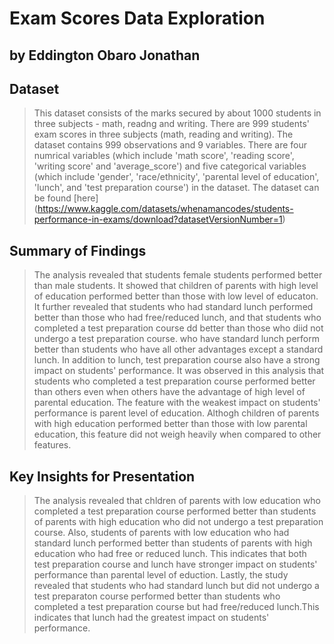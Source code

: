 # Exam Scores Data Exploration
## by Eddington Obaro Jonathan

## Dataset

> This dataset consists of the marks secured by about 1000 students in three subjects - math, readng and writing. There are 999 students' exam scores in three subjects (math, reading and writing). The dataset contains 999 observations and 9 variables. There are four numrical variables (which include 'math score', 'reading score', 'writing score' and 'average_score') and five categorical variables (which include 'gender', 'race/ethnicity', 'parental level of education', 'lunch', and 'test preparation course') in the dataset. The dataset can be found [here] (https://www.kaggle.com/datasets/whenamancodes/students-performance-in-exams/download?datasetVersionNumber=1)


## Summary of Findings

> The analysis revealed that students female students performed better than male students. It showed that children of parents with high level of education performed better than those with low level of educaton. It further revealed that students who had standard lunch performed better than those who had free/reduced lunch, and that students who completed a test preparation course dd better than those who diid not undergo a test preparation course.       who have standard lunch perform better than students who have all other advantages except a standard lunch. In addition to lunch, test preparation course also have a strong impact on students' performance. It was observed in this analysis that students who completed a test preparation course performed better than others even when others have the advantage of high level of parental education. The feature with the weakest impact on students' performance is parent level of education. Althogh children of parents with high education performed better than those with low parental education, this feature did not weigh heavily when compared to other features.

## Key Insights for Presentation

> The analysis revealed that chldren of parents with low education who completed a test preparation course performed better than students of parents with high education who did not undergo a test preparation course. Also, students of parents with low education who had standard lunch performed better than students of parents with high education who had free or reduced lunch. This indicates that both test preparation course and lunch have stronger impact on students' performance than parental level of eduction. Lastly, the study revealed that students who had standard lunch but did not undergo a test preparaton course performed better than students who completed a test preparation course but had free/reduced lunch.This indicates that lunch had the greatest impact on students' performance.
